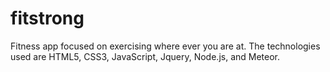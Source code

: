 fitstrong
=========

Fitness app focused on exercising where ever you are at. 
The technologies used are HTML5, CSS3, JavaScript, Jquery, Node.js, and Meteor.
